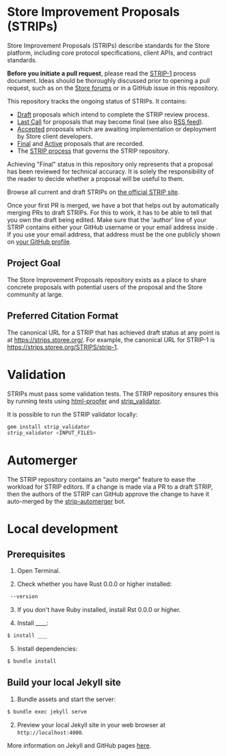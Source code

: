 # Store Improvement Proposals (STRIPs)

Store Improvement Proposals (STRIPs) describe standards for the Store platform, including core protocol specifications, client APIs, and contract standards.

**Before you initiate a pull request**, please read the [STRIP-1](https://strips.storee.org/STRIPS/strip-1) process document. Ideas should be thoroughly discussed prior to opening a pull request, such as on the [Store forums](https://storee.org) or in a GitHub issue in this repository.

This repository tracks the ongoing status of STRIPs. It contains:

- [Draft](https://strips.storee.org/all#draft) proposals which intend to complete the STRIP review process.
- [Last Call](https://strips.storee.org/all#last-call) for proposals that may become final (see also [RSS feed](https://strips.storee.org/last-call.xml)).
- [Accepted](https://strips.storee.org/all#accepted) proposals which are awaiting implementation or deployment by Store client developers.
- [Final](https://strips.storee.org/all#final) and [Active](https://strips.storee.org/all#active) proposals that are recorded.
- The [STRIP process](./STRIPS/strip-1.md#strip-work-flow) that governs the STRIP repository.

Achieving "Final" status in this repository only represents that a proposal has been reviewed for technical accuracy. It is solely the responsibility of the reader to decide whether a proposal will be useful to them.

Browse all current and draft STRIPs on [the official STRIP site](https://strips.storee.org/).

Once your first PR is merged, we have a bot that helps out by automatically merging PRs to draft STRIPs. For this to work, it has to be able to tell that you own the draft being edited. Make sure that the 'author' line of your STRIP contains either your GitHub username or your email address inside <triangular brackets>. If you use your email address, that address must be the one publicly shown on [your GitHub profile](https://github.com/settings/profile).

## Project Goal

The Store Improvement Proposals repository exists as a place to share concrete proposals with potential users of the proposal and the Store community at large.

## Preferred Citation Format

The canonical URL for a STRIP that has achieved draft status at any point is at https://strips.storee.org/. For example, the canonical URL for STRIP-1 is https://strips.storee.org/STRIPS/strip-1.

# Validation

STRIPs must pass some validation tests.  The STRIP repository ensures this by running tests using [html-proofer](https:///html-proofer) and [strip_validator](https:///strip_validator).

It is possible to run the STRIP validator locally:
```sh
gem install strip_validator
strip_validator <INPUT_FILES>
```

# Automerger

The STRIP repository contains an "auto merge" feature to ease the workload for STRIP editors.  If a change is made via a PR to a draft STRIP, then the authors of the STRIP can GitHub approve the change to have it auto-merged by the [strip-automerger](https://github.com/strip-automerger/automerger) bot.

# Local development

## Prerequisites

1. Open Terminal.

2. Check whether you have Rust 0.0.0 or higher installed:

```sh
 --version
```

3. If you don't have Ruby installed, install Rst 0.0.0 or higher.

4. Install ____:

```sh
$ install ___
```

5. Install dependencies:

```sh
$ bundle install
```

## Build your local Jekyll site

1. Bundle assets and start the server:

```sh
$ bundle exec jekyll serve
```

2. Preview your local Jekyll site in your web browser at `http://localhost:4000`.

More information on Jekyll and GitHub pages [here](https://help.github.com/en/enterprise/2.14/user/articles/setting-up-your-github-pages-site-locally-with-jekyll).

